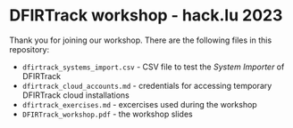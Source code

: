 # DFIRTrack workshop - hack.lu 2023

Thank you for joining our workshop.
There are the following files in this repository:

* `dfirtrack_systems_import.csv` - CSV file to test the _System Importer_ of DFIRTrack
* `dfirtrack_cloud_accounts.md` - credentials for accessing temporary DFIRTrack cloud installations
* `dfirtrack_exercises.md` - excercises used during the workshop
* `DFIRTrack_workshop.pdf` - the workshop slides
